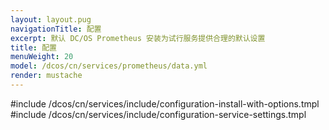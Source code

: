 ```yaml
---
layout: layout.pug
navigationTitle: 配置
excerpt: 默认 DC/OS Prometheus 安装为试行服务提供合理的默认设置
title: 配置
menuWeight: 20
model: /dcos/cn/services/prometheus/data.yml
render: mustache
---
```


#include /dcos/cn/services/include/configuration-install-with-options.tmpl
#include /dcos/cn/services/include/configuration-service-settings.tmpl
